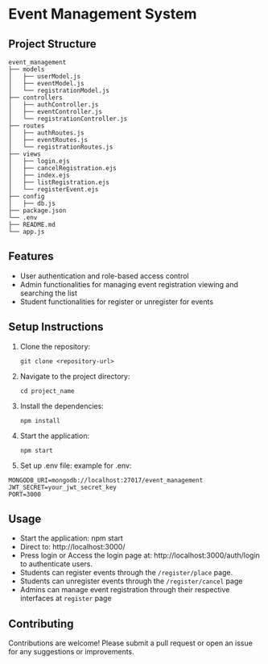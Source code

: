 # Event Management System

## Project Structure
```
event_management
├── models
│   ├── userModel.js
│   ├── eventModel.js
│   └── registrationModel.js
├── controllers
│   ├── authController.js
│   ├── eventController.js
│   └── registrationController.js
├── routes
│   ├── authRoutes.js
│   ├── eventRoutes.js
│   └── registrationRoutes.js
├── views
│   ├── login.ejs
│   ├── cancelRegistration.ejs
│   ├── index.ejs
│   ├── listRegistration.ejs
│   └── registerEvent.ejs
├── config
│   ├── db.js
├── package.json
└── .env
├── README.md
└── app.js
```

## Features
- User authentication and role-based access control
- Admin functionalities for managing event registration viewing and searching the list
- Student functionalities for register or unregister for events

## Setup Instructions
1. Clone the repository:
   ```
   git clone <repository-url>
   ```
2. Navigate to the project directory:
   ```
   cd project_name
   ```
3. Install the dependencies:
   ```
   npm install
   ```
4. Start the application:
   ```
   npm start
   ```
5. Set up .env file:
example for .env:
```
MONGODB_URI=mongodb://localhost:27017/event_management
JWT_SECRET=your_jwt_secret_key
PORT=3000
```

## Usage
- Start the application: npm start
- Direct to: http://localhost:3000/
- Press login or Access the login page at: http://localhost:3000/auth/login to authenticate users.
- Students can register events through the `/register/place` page.
- Students can unregister events through the `/register/cancel` page
- Admins can manage event registration through their respective interfaces at `register` page


## Contributing
Contributions are welcome! Please submit a pull request or open an issue for any suggestions or improvements.